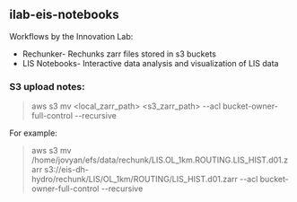 ## ilab-eis-notebooks

Workflows by the Innovation Lab:
* Rechunker- Rechunks zarr files stored in s3 buckets 
* LIS Notebooks- Interactive data analysis and visualization of LIS data 
 
### S3 upload notes:

> aws s3 mv  <local_zarr_path>  <s3_zarr_path> --acl bucket-owner-full-control --recursive

For example:

> aws s3 mv  /home/jovyan/efs/data/rechunk/LIS.OL_1km.ROUTING.LIS_HIST.d01.zarr s3://eis-dh-hydro/rechunk/LIS/OL_1km/ROUTING/LIS_HIST.d01.zarr   --acl bucket-owner-full-control --recursive
